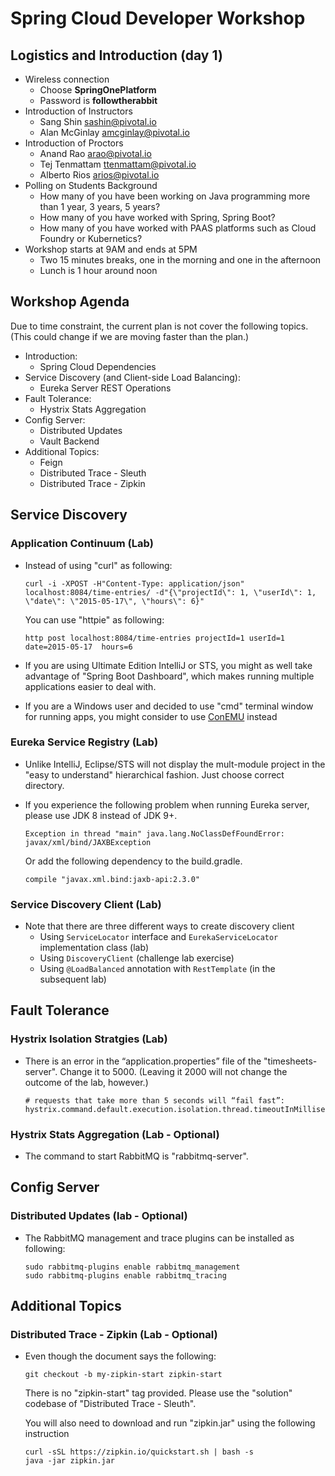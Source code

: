 # Spring Cloud Developer Workshop

## Logistics and Introduction (day 1)

-   Wireless connection
    -   Choose **SpringOnePlatform**
    -   Password is **followtherabbit**
-   Introduction of Instructors 
    -   Sang Shin [sashin@pivotal.io](mailto:sashin@pivotal.io)
    -   Alan McGinlay [amcginlay@pivotal.io](mailto:amcginlay@pivotal.io)
-   Introduction of Proctors
    -   Anand Rao [arao@pivotal.io](mailto:arao@pivotal.io)
    -   Tej Tenmattam [ttenmattam@pivotal.io](mailto:ttenmattam@pivotal.io)
    -   Alberto Rios [arios@pivotal.io](mailto:arios@pivotal.io) 
-   Polling on Students Background
    -   How many of you have been working on Java programming more than 
        1 year, 3 years, 5 years?
    -   How many of you have worked with Spring, Spring Boot?
    -   How many of you have worked with PAAS platforms such as Cloud Foundry
        or Kubernetics?
-   Workshop starts at 9AM and ends at 5PM
    -   Two 15 minutes breaks, one in the morning and one in the afternoon
    -   Lunch is 1 hour around noon

## Workshop Agenda

Due to time constraint, the current plan is not cover the following topics. 
(This could change if we are moving faster than the plan.) 

- Introduction: 
  -   Spring Cloud Dependencies
- Service Discovery (and Client-side Load Balancing): 
  -   Eureka Server REST Operations
- Fault Tolerance: 
  -   Hystrix Stats Aggregation
- Config Server: 
  -   Distributed Updates
  -   Vault Backend
- Additional Topics:
  -   Feign
  -   Distributed Trace - Sleuth
  -   Distributed Trace - Zipkin

## Service Discovery

### Application Continuum (Lab)

-   Instead of using "curl" as following:

    ```
    curl -i -XPOST -H"Content-Type: application/json" localhost:8084/time-entries/ -d"{\"projectId\": 1, \"userId\": 1, \"date\": \"2015-05-17\", \"hours\": 6}"
    ```
    You can use "httpie" as following:
    
    ```
    http post localhost:8084/time-entries projectId=1 userId=1 date=2015-05-17  hours=6
    ```
    
-   If you are using Ultimate Edition IntelliJ or STS, you might as well take
    advantage of "Spring Boot Dashboard", which makes running multiple applications
    easier to deal with.
    
-   If you are a Windows user and decided to use "cmd" terminal window for
    running apps, you might consider to use [ConEMU](https://conemu.github.io/) instead

### Eureka Service Registry (Lab)

-   Unlike IntelliJ, Eclipse/STS will not display the 
    mult-module project 
    in the "easy to understand" hierarchical fashion.  Just
    choose correct directory.
    
-   If you experience the following problem when running Eureka
    server, please use JDK 8 instead of JDK 9+. 
    
    ```
    Exception in thread "main" java.lang.NoClassDefFoundError: javax/xml/bind/JAXBException
    ``` 
    
    Or add the following dependency to the build.gradle.
    
    ```
    compile "javax.xml.bind:jaxb-api:2.3.0"
    ```
    
### Service Discovery Client (Lab)

-   Note that there are three different ways to create discovery client
    -   Using `ServiceLocator` interface and `EurekaServiceLocator` 
        implementation class (lab)
    -   Using `DiscoveryClient` (challenge lab exercise)
    -   Using `@LoadBalanced` annotation with `RestTemplate` (in the subsequent lab)
    
## Fault Tolerance

### Hystrix Isolation Stratgies (Lab)

-   There is an error in the “application.properties” file
    of the "timesheets-server". Change it to 5000. (Leaving it
    2000 will not change the outcome of the lab, however.)
    
    ```
    # requests that take more than 5 seconds will “fail fast”:
    hystrix.command.default.execution.isolation.thread.timeoutInMilliseconds=2000
    ```
    
### Hystrix Stats Aggregation (Lab - Optional)

-   The command to start RabbitMQ is "rabbitmq-server".

## Config Server

### Distributed Updates (lab - Optional)

-   The RabbitMQ management and trace plugins can be installed as following:

    ```
    sudo rabbitmq-plugins enable rabbitmq_management
    sudo rabbitmq-plugins enable rabbitmq_tracing
    ```

## Additional Topics

### Distributed Trace - Zipkin (Lab - Optional)

-   Even though the document says the following:

    ```
    git checkout -b my-zipkin-start zipkin-start
    ```
    
    There is no "zipkin-start" tag provided.  Please use the "solution" codebase of 
    "Distributed Trace - Sleuth".
    
    You will also need to download and run "zipkin.jar" using the following instruction
    
    ```
    curl -sSL https://zipkin.io/quickstart.sh | bash -s
    java -jar zipkin.jar
    ```
    
  